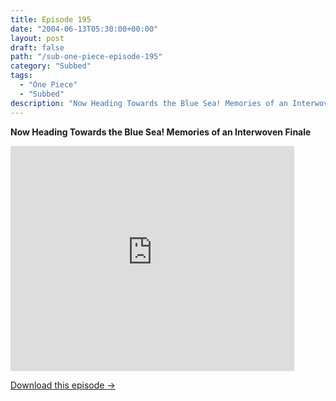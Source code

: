 ```yaml
---
title: Episode 195
date: "2004-06-13T05:30:00+00:00"
layout: post
draft: false
path: "/sub-one-piece-episode-195"
category: "Subbed"
tags:
  - "One Piece"
  - "Subbed"
description: "Now Heading Towards the Blue Sea! Memories of an Interwoven Finale"
---
```


**Now Heading Towards the Blue Sea! Memories of an Interwoven Finale**

<iframe width="640" height="360" src="https://www.rapidvideo.com/e/FXQGKY83DI" frameborder="0" marginwidth=0 marginheight=0 scrolling=no allowfullscreen style="max-width:90%;"></iframe>

<a href="http://ouo.io/qs/eCodkFEQ?s=https://www.rapidvideo.com/d/FXQGKY83DI" class="styled_a">Download this episode →</a>

